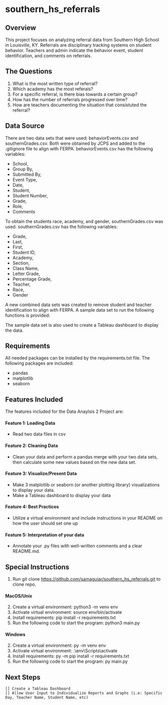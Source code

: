 # southern_hs_referrals

## Overview ##
This project focuses on analyzing referral data from Southern High School in Louisville, KY. Referrals are disciplinary tracking systems on student behavior. Teachers and admin indicate the behavior event, student identification, and comments on referrals.

## The Questions ##
1) What is the most written type of referral? 
2) Which academy has the most referals? 
3) For a specific referral, is there bias towards a certain group?
4) How has the number of referrals progressed over time?
5) How are teachers documenting the situation that consistuted the referral?

## Data Source ##
There are two data sets that were used: behaviorEvents.csv and southernGrades.csv. Both were obtained by JCPS and added to the .gitignore file to align with FERPA. behaviorEvents.csv has the following variables: 
- School,
- Group By,
- Submitted By,
- Event Type,
- Date,
- Student,
- Student Number,
- Grade,
- Role,
- Comments

To obtain the students race, academy, and gender, southernGrades.csv was used. southernGrades.csv has the following variables:
- Grade,
- Last,
- First,
- Student ID,
- Academy,
- Section,
- Class Name,
- Letter Grade,
- Percentage Grade,
- Teacher,
- Race,
- Gender

A new combined data sets was created to remove student and teacher identification to align with FERPA. A sample data set to run the following functions is provided:

The sample data set is also used to create a Tableau dashboard to display the data.

## Requirements ##
All needed packages can be installed by the requirements.txt file. The following packages are included: 
- pandas
- matplotlib
- seaborn

## Features Included ##

The features included for the Data Anaylsis 2 Project are: 

#### Feature 1: Loading Data ####
- Read two data files in csv

#### Feature 2: Cleaning Data ####
- Clean your data and perform a pandas merge with your two data sets, then calculate some new values based on the new data set.  

#### Feature 3: Visualize/Present Data ####
- Make 3 matplotlib or seaborn (or another plotting library) visualizations to display your data.
- Make a Tableau dashboard to display your data

#### Feature 4: Best Practices ####
- Utilize a virtual environment and include instructions in your README on how the user should set one up

#### Feature 5: Interpretation of your data ####
- Annotate your .py files with well-written comments and a clear README.md.

## Special Instructions ##
1. Run git clone https://github.com/samaguiar/southern_hs_referrals.git to clone repo.

#### MacOS/Unix ####

2. Create a virtual environment: python3 -m venv env
3. Activate virtual environment: source env/bin/activate
4. Install requirements: pip install -r requirements.txt
5. Run the following code to start the program: python3 main.py

#### Windows ####

2. Create a virtual environment: py -m venv env
3. Activate virtual environment: .\env\Scripts\activate
4. Install requirements: py -m pip install -r requirements.txt
5. Run the following code to start the program: py main.py

## Next Steps ##
    [] Create a Tableau Dashboard
    [] Allow User Input to Individualize Reports and Graphs (i.e: Specific Day, Teacher Name, Student Name, etc)

